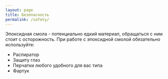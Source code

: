 ```yaml
---
layout: page
title: Безопасность
permalink: /safety/
---
```


Эпоксидная смола - потенциально едкий материал, обращаться с ним стоит с осторожность. При работе с эпоксидной смолой обязательно используйте:
- Распиратор
- Защиту глаз
- Перчатки любого удобного для вас типа
- Фартук